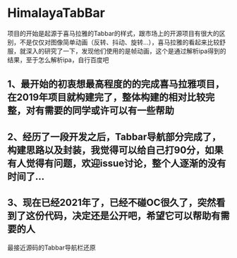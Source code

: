 # HimalayaTabBar
项目的开始是起源于喜马拉雅的Tabbar的样式，跟市场上的开源项目有很大的区别，不是仅仅对图像简单动画（反转、抖动、旋转...），喜马拉雅的看起来比较舒服，就深入的研究了一下，发现他们使用的是帧动画，这个是通过解析ipa得到的结果，至于怎么解析ipa，自行百度吧

## 1、最开始的初衷想最高程度的的完成喜马拉雅项目，在2019年项目就构建完了，整体构建的相对比较完整，对有需要的同学或许可以有一些帮助

## 2、经历了一段开发之后，Tabbar导航部分完成了，构建思路以及封装，我觉得可以给自己打90分，如果有人觉得有问题，欢迎issue讨论，整个人逐渐的没有时间了...

## 3、现在已经2021年了，已经不碰OC很久了，突然看到了这份代码，决定还是公开吧，希望它可以帮助有需要的人

最接近源码的Tabbar导航栏还原
